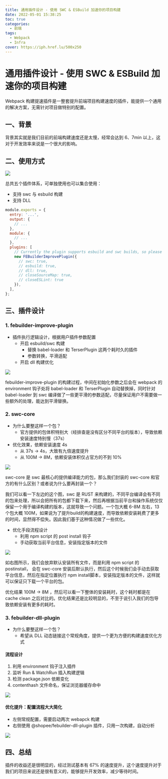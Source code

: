 ```yaml
---
title: 通用插件设计 - 使用 SWC & ESBuild 加速你的项目构建
date: 2022-05-01 15:38:25
toc: true
categories:
  - 前端
tags:
  - Webpack
  - Infra
cover: https://iph.href.lu/500x250
---
```


# 通用插件设计 - 使用 SWC & ESBuild 加速你的项目构建

Webpack 构建提速插件是一整套提升前端项目构建速度的插件，能提供一个通用的解决方案，无需针对项目做特别的配置。

## 一、背景

背景其实就是我们目前的前端构建速度还是太慢，经常会达到 6、7min 以上，这对于开发效率来说是一个很大的影响。

## 二、使用方式

![](https://file-1305436646.file.myqcloud.com/blog/improve-speed/1.png)

总共五个插件体系，可单独使用也可以集合使用：

- 支持 swc 与 esbuild 构建
- 支持 DLL

```js
module.exports = {
  entry: '...',
  output: {
    // ...
  },
  module: {
    // ...
  },
  plugins: [
    // Currently the plugin supports esbuild and swc builds, so please choose one of them, there will be a warning if both are set to true
    new FEBuilderImprovePlugin({
      // swc: true,
      // esbuild: true,
      // dll: true,
      // closeSourceMap: true,
      // closeESLint: true
    }),
  ],
};
```

## 三、插件设计

### 1. febuilder-improve-plugin

- 插件执行逻辑设计，根据用户插件参数配置
  - 开启 esbuild/swc 构建
    - 替换 babel-loader 和 TerserPlugin 这两个耗时久的插件
    - 参数转换，平滑适配
  - 开启 dll 构建优化

![](https://file-1305436646.file.myqcloud.com/blog/improve-speed/2.png)

febuilder-improve-plugin 的构建过程，中间在初始化参数之后会在 webpack 的 environment 钩子处将 babel-loader 和 TerserPlugin 自动替换掉，同时针对 babel-loader 到 swc 编译做了一些更平滑的参数适配，尽量保证用户不需要做一些额外的处理，能达到平滑替换。

### 2. swc-core

- 为什么要整这样一个包？
  - 官方提供的包体积特别大（经排查是没有区分不同平台的版本），导致依赖安装速度特别慢（37s）
- 优化效果，依赖安装速度 4s
  - 从 37s -> 4s，大致有九倍速度提升
  - 从 100M -> 8M，依赖安装体积仅占官方的不到 10%

![](https://file-1305436646.file.myqcloud.com/blog/improve-speed/3.png)

swc-core 是 swc 最核心的提供编译能力的包，那么我们封装的 swc-core 和官方的有什么区别？或者说为什么要再封装一个？

我们可以看一下左边的这个图，swc 是 RUST 来构建的，不同平台编译会有不同的包来处理，所以会把所有的包都下载下来，然后再根据当前平台和操作系统仅仅保留一个用于编译构建的版本，这就导致一个问题。一个包大概 6-8M 左右，13个包大概 100M，如果说为了提升build的构建速度，而导致依赖安装耗费了更多的时间，显然得不偿失。因此我们基于这种情况做了一些优化。

- 优化手段流程设计
  - 利用 npm script 的 post install 钩子
  - 手动获取当前平台信息，安装指定版本的文件

![](https://file-1305436646.file.myqcloud.com/blog/improve-speed/4.png)

如右图所示，我们会放弃默认安装所有文件，而是利用 npm script 的 postinstall， 会在 swc-core 安装后默认执行，然后这个时候我们会手动去获取平台信息，然后在指定位置执行 npm install脚本，安装指定版本的文件，这样就可以保证只下载一个平台的包。

优化结果 100M -> 8M ，然后可以看一下整体的安装耗时，这个耗时都是在 cache clean 之后对比的。优化结果还是比较明显的，不至于说引入我们的包导致依赖安装有更多的耗时。

### 3. febuilder-dll-plugin

- 为什么要整这样一个包？
  - 希望从 DLL 动态链接这个常规角度，提供一个更为方便的构建速度优化方式

#### 流程设计

1. 利用 environment 钩子注入插件
2. 监听 Run & WatchRun 插入构建逻辑
3. 检测 package.json 依赖变化
4. contenthash 文件命名，保证浏览器缓存命中

![](https://file-1305436646.file.myqcloud.com/blog/improve-speed/5.png)

#### 优化提升：配置流程大大简化

- 左侧常规配置，需要启动两次 webapck 构建
- 右侧使用 @shopee/febuilder-dll-plugin 插件，只用一次构建，自动分析

![](https://file-1305436646.file.myqcloud.com/blog/improve-speed/6.png)

## 四、总结

插件的收益还是很明显的，经过测试基本有 67% 的速度提升，这个速度提升对于我们的项目来说还是很有意义的，能够提升开发效率，减少等待时间。
